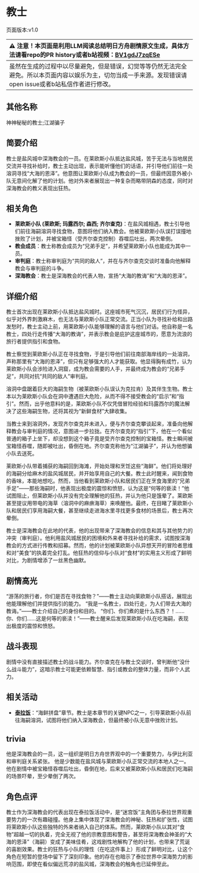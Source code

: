 # 教士
页面版本:v1.0
 

| :warning: 注意！本页面是利用LLM阅读总结明日方舟剧情原文生成，具体方法请看repo的PR history或者b站视频：[BV1gdJ7zqESe](https://www.bilibili.com/video/BV1gdJ7zqESe/)         |
|:----------------------------|
| 虽然在生成的过程中以尽量避免，但是错误，幻觉等等仍然无法完全避免。所以本页面内容以娱乐为主，切勿当成一手来源。发现错误请open issue或者b站私信作者进行修改。|



## 其他名称
神神秘秘的教士;江湖骗子
## 简要介绍
教士是盐风城中深海教会的一员。在莱欧斯小队抵达盐风城，苦于无法与当地居民交流并寻找补给时，教士主动出现，表示能听懂他们的话语，并引导他们前往一处溶洞寻找“大海的恩泽”。他意图让莱欧斯小队成为教会的一员，但最终因意外被小队无意间化解了他的计划。他对外来者展现出一种复杂而略带阴森的态度，同时对深海教会的教义表现出狂热。
## 相关角色
-   **莱欧斯小队 (莱欧斯; 玛露西尔; 森西; 齐尔查克)**：在盐风城相遇，教士引导他们前往海嗣溶洞寻找食物，意图将他们纳入教会。他被莱欧斯小队误打误撞地挫败了计划，并被宝箱怪（受齐尔查克控制）吞噬后吐出，两次晕倒。
-   **教会成员**：教士称教会成员为“兄弟手足”，并希望莱欧斯小队也能成为其中一员。
-   **审判庭**：教士称审判庭为“共同的敌人”，并在与齐尔查克交谈时准备向他解释教会与审判庭的斗争。
-   **深海教会**：教士是深海教会的代表人物，宣扬“大海的教诲”和“大海的恩泽”。
## 详细介绍
教士首次出现在莱欧斯小队抵达盐风城时。这座城市死气沉沉，居民们行为怪异，似乎对外界刺激麻木，也无法与莱欧斯小队正常交流。正当小队为寻找补给和出路发愁时，教士主动上前，用莱欧斯小队能够理解的语言与他们对话。他自称是一名教士，四处行走传播“大海的教诲”，并表示教会是庇护这座城市的，愿意为流浪的旅行者提供指引和食物。

教士察觉到莱欧斯小队正在寻找食物，于是引导他们前往南部海岸线的一处溶洞，声称那里有“大海的恩泽”，但只有足够强大的人才能获取。他显得胸有成竹，认为莱欧斯小队会涉险进入洞窟，成为教会需要的人手，并最终成为教会的“兄弟手足”，共同对抗“共同的敌人”审判庭。

溶洞中盘踞着巨大的海嗣生物（被莱欧斯小队误认为克拉肯）及其伴生生物。教士本以为莱欧斯小队会在洞中遭遇巨大危险，从而不得不接受教会的“启示”和“指引”。然而，出乎他意料的是，莱欧斯小队不仅凭借冒险经验和玛露西尔的魔法解决了这些海嗣生物，还将其视为“新鲜食材”大肆收集。

当教士来到溶洞外，发现齐尔查克并未进入，便与齐尔查克攀谈起来，准备向他解释教会与审判庭的情况，意图进一步拉拢。在齐尔查克的“指引”下，他在一个看似普通的箱子上坐下，却没想到这个箱子竟是受齐尔查克控制的宝箱怪。教士瞬间被宝箱怪吞噬，随即被吐出，昏倒在地。齐尔查克称他为“江湖骗子”，并认为他想骗小队去送死。

莱欧斯小队带着捕获的海嗣回到海滩，开始处理和烹饪这些“海鲜”。他们将处理好的海嗣分给麻木的盐风城居民，并开始享用自己的大餐。教士此时醒来，闻到食物的香味，本能地想吃。然而，当他看到莱欧斯小队和居民们正在烹食海里的“兄弟手足”——那些海嗣时，他表现出极度的震惊和愤怒，认为这是“何等的亵渎！”他试图阻止，但莱欧斯小队并没有完全理解他的狂热，并认为他只是饿晕了。莱欧斯甚至提议用带电的海草（溶洞中的麻痹海草）来唤醒他。最终，在目睹了莱欧斯小队和居民们享用海嗣大餐，甚至继续走进海水里寻找更多食材的场景后，教士再次晕倒。

教士是深海教会在此地的代表，他的出现带来了深海教会的信息和其与其他势力的冲突（审判庭）。他利用盐风城居民的困境和外来者寻找补给的需求，试图按深海教会的方式进行传教和招募。然而，他的计划被莱欧斯小队异想天开的冒险者思维和对“美食”的执着完全打乱。他狂热的信仰与小队对“食材”的实用主义形成了鲜明对比，为剧情增添了一丝黑色幽默。
## 剧情高光
“游荡的旅行者，你们是否在寻找食物？”——教士主动向莱欧斯小队搭话，展现出他能理解他们并提供指引的能力。
“我是一名教士，四处行走，为人们带去大海的教诲。”——教士介绍自己的身份和目的。
“你们、你们煮的是什么东西？！......你、你们......这是何等的亵渎！”——教士醒来后发现莱欧斯小队在吃海嗣，表现出极度的震惊和愤怒。
## 战斗表现
剧情中没有直接描述教士的战斗能力。齐尔查克在与教士交谈时，曾判断他“没什么战斗能力”，这暗示教士可能更依赖智慧、指引或教会的整体力量，而非个人武力。
## 相关活动
-   **[泰拉饭](../stories/act36side.md)**：“海鲜拼盘”章节。教士是本章节的关键NPC之一，引导莱欧斯小队前往海嗣溶洞，试图将他们纳入深海教会，但最终被小队无意中挫败计划。
## trivia
他是深海教会的一员，这一组织是明日方舟世界观中的一个重要势力，与伊比利亚和审判庭关系紧张。
他是少数能在盐风城与莱欧斯小队正常交流的本地人之一。
他在剧情中被宝箱怪吞噬后吐出，昏倒在地，后来又被莱欧斯小队和居民们吃海嗣的场景吓晕，至少晕倒了两次。
## 角色点评
教士作为深海教会的代表出现在泰拉饭活动中，是“迷宫饭”主角团与泰拉世界观重要势力的一次有趣碰撞。他身上集中体现了深海教会的神秘、狂热和扩张性，试图将莱欧斯小队这些独特的外来者纳入自己的体系。然而，莱欧斯小队以其对“食物”超越一切的执着，完全无视了他的宗教意图和警告，甚至将深海教会神圣的“大海的恩泽”（海嗣）变成了美味佳肴，这戏剧性地解构了他的计划，也带来了荒诞的喜剧效果。教士的狂热与小队的理性（在吃这件事上）形成了鲜明对比，让这个角色在短暂的登场中留下了深刻印象。他的存在也暗示了泰拉世界中深海势力的影响范围，即使在看似偏远荒凉的盐风城，深海教会的触角也已延伸至此。